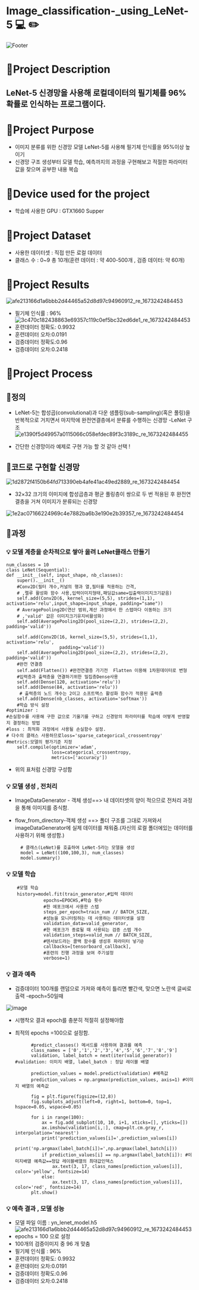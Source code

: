 # Image_classification-_using_LeNet-5 :computer:  :pencil2:
![Footer](https://capsule-render.vercel.app/api?type=waving&color=auto&height=200&section=footer)

# :pushpin:Project Description
LeNet-5 신경망을 사용해 로컬데이터의 필기체를 96%확률로 인식하는 프로그램이다.
-----------------------------------------------------------

# :pushpin:Project Purpose
- 이미지 분류를 위한 신경망 모델 LeNet-5를 사용해 필기체 인식률을 95%이상 높이기
- 신경망 구조 생성부터 모델 학습, 예측까지의 과정을 구현해보고 적절한 파라미터 값을 찾으며 공부한 내용 복습

# :pushpin:Device used for the project
- 학습에 사용한 GPU : GTX1660 Supper

# :pushpin:Project Dataset
- 사용한 데이터셋 : 직접 만든 로컬 데이터
- 클래스 수 : 0~9 총 10개(훈련 데이터 : 약 400-500개 , 검증 데이터: 약 60개)

# :pushpin:Project Results
![afe213166d1a6bbb2d44465a52d8d97c94960912_re_1673242484453](https://user-images.githubusercontent.com/105347300/211253351-b02c9ef4-9275-419d-a556-a26afc951867.png)
- 필기체 인식률 : 96%
![3c470c182438863e69357c119c0ef5bc32ed6de1_re_1673242484453](https://user-images.githubusercontent.com/105347300/211253417-19712100-0453-4bf5-a87d-d97a7f9b03e9.png)
- 훈련데이터 정확도: 0.9932
- 훈련데이터 오차:0.0191
- 검증데이터 정확도:0.96
- 검증데이터 오차:0.2418

# :pushpin:Project Process

## :loudspeaker:정의
- LeNet-5는 합성곱(convolutional)과 다운 샘플링(sub-sampling)(혹은 풀링)을 반복적으로 거치면서 마지막에 완전연결층에서 분류를 수행하는 신경망
-LeNet 구조
![e1390f5d49957a0115066c058efdec89f3c3189c_re_1673242484455](https://user-images.githubusercontent.com/105347300/211254579-e2d5ef45-7872-4d00-941a-ee69929af675.png)

- 간단한 신경망이라 예제로 구현 가능 할 것 같아 선택 !

## :loudspeaker:코드로 구현할 신경망
![1d2872f4150b64fd713390eb4afe41ac49ed2889_re_1673242484454](https://user-images.githubusercontent.com/105347300/211254676-b6d17385-bd8c-4135-945a-48eb9fecd425.png)
- 32×32 크기의 이미지에 합성곱층과 평균 풀링층이 쌍으로 두 번 적용된 후 완전연결층을 거쳐 이미지가 분류되는 신경망

![1e2ac07166224969c4e7882ba6b3e190e2b39357_re_1673242484454](https://user-images.githubusercontent.com/105347300/211254746-9cf88006-65e0-4ed0-993b-86a6358d9798.png)

## :loudspeaker:과정

### :bulb: 모델 계층을 순차적으로 쌓아 올려 LeNet클래스 만들기


    num_classes = 10
    class LeNet(Sequential):
    def __init__(self, input_shape, nb_classes): 
        super().__init__()
        #Conv2D(필터 개수,커널의 행과 열,필터를 적용하는 간격,
        # ,렐루 활성화 함수 사용,입력이미지형태,패딩값same=입출력이미지크기같음)
        self.add(Conv2D(6, kernel_size=(5,5), strides=(1,1), activation='relu',input_shape=input_shape, padding="same")) 
        # AveragePooling2D(연산 범위,계산 과정에서 한 스텝마다 이동하는 크기
        # ,'valid' 값은 이미지크기유지비활성화)                        
        self.add(AveragePooling2D(pool_size=(2,2), strides=(2,2), padding='valid')) 
 
        self.add(Conv2D(16, kernel_size=(5,5), strides=(1,1), activation='relu',
                        padding='valid'))
        self.add(AveragePooling2D(pool_size=(2,2), strides=(2,2), padding='valid'))
        #완전 연결층
        self.add(Flatten()) #완전연결층 가기전  Flatten 이용해 1차원데이터로 변형
        #입력층과 출력층을 연결하기위한 밀집층Dense사용 
        self.add(Dense(120, activation='relu'))
        self.add(Dense(84, activation='relu'))
         # 출력층의 노드 개수는 2이고 소프트맥스 활성화 함수가 적용된 출력층   
        self.add(Dense(nb_classes, activation='softmax'))
        #학습 방식 설정
    #optimizer : 
    #손실함수를 사용해 구한 값으로 기울기를 구하고 신경망의 파라미터를 학습에 어떻게 반영할지 결정하는 방법
    #loss : 최적화 과정에서 사용될 손실함수 설정.
    # 다수의 클래스 사용하므로loss='sparse_categorical_crossentropy'
    #metrics:모델의 평가기준 지정
        self.compile(optimizer='adam',
                     loss=categorical_crossentropy,
                     metrics=['accuracy'])


- 위의 표처럼 신경망 구성함

### :bulb: 모델 생성 , 전처리
- ImageDataGenerator - 객체 생성==> 내 데이터셋의 양이 적으므로 전처리 과정을 통해 이미지를 증식함.
- flow_from_directory-객체 생성 ==> 폴더 구조를 그대로 가져와서 imageDataGenerator에 실제 데이터를 채워줌.(자신의 로컬 폴더에있는 데이터를 사용하기 위해 생성함.)

        # 클래스(LeNet)를 호출하여 LeNet-5라는 모델을 생성
        model = LeNet((100,100,3), num_classes) 
        model.summary()
        
### :bulb: 모델 학습
        #모델 학습
        history=model.fit(train_generator,#입력 데이터
                  epochs=EPOCHS,#학습 횟수
                  #한 에포크에서 사용한 스텝
                  steps_per_epoch=train_num // BATCH_SIZE,
                  #성능을 모니터링하는 데 사용하는 데이터셋을 설정
                  validation_data=valid_generator,
                  #한 에포크가 종료될 때 사용되는 검증 스텝 개수
                  validation_steps=valid_num // BATCH_SIZE,
                  #텐서보드라는 콜백 함수를 생성후 파라미터 넣기@
                  callbacks=[tensorboard_callback],
                  #훈련의 진행 과정을 보여 주기설정
                  verbose=1) 

### :bulb: 결과 예측
- 검증데이터 100개를 랜덤으로 가져와 예측이 틀리면 빨간색, 맞으면 노란색 글씨로 출력
-epoch=50일때

![image](https://user-images.githubusercontent.com/105347300/211257076-478e1c50-df75-45dd-a5da-80622c6ee2da.png)

- 시행착오 결과 epoch를 충분히 적절히 설정해야함
- 최적의 epochs =100으로 설정함.

            #predict_classes() 메서드를 사용하여 결과를 예측
            class_names = ['0','1','2','3','4','5','6','7','8','9']
            validation, label_batch = next(iter(valid_generator)) #validation: 이미지 배열, label_batch : 정답 레이블 배열

            prediction_values = model.predict(validation) #예측값
            prediction_values = np.argmax(prediction_values, axis=1) #이미지 배열의 예측값

            fig = plt.figure(figsize=(12,8))
            fig.subplots_adjust(left=0, right=1, bottom=0, top=1, hspace=0.05, wspace=0.05)

            for i in range(100):
                ax = fig.add_subplot(10, 10, i+1, xticks=[], yticks=[])
                ax.imshow(validation[i,:], cmap=plt.cm.gray_r, interpolation='nearest')
                print('prediction_values[i]=',prediction_values[i])
                print('np.argmax(label_batch[i])=',np.argmax(label_batch[i]))
                if prediction_values[i] == np.argmax(label_batch[i]): #이미지배열 예측값==정답 레이블배열의 최대값인덱스
                    ax.text(3, 17, class_names[prediction_values[i]], color='yellow', fontsize=14)
                else:
                    ax.text(3, 17, class_names[prediction_values[i]], color='red', fontsize=14)
            plt.show()
            
### :bulb: 예측 결과 , 모델 성능
- 모델 파일 이름 : yn_lenet_model.h5 
![afe213166d1a6bbb2d44465a52d8d97c94960912_re_1673242484453](https://user-images.githubusercontent.com/105347300/211256338-6ab2f5c0-8555-4452-8c57-f9073af9b3b7.png)
- epochs =  100 으로 설정
- 100개의 검증이미지 중  96 개 맞춤 
- 필기체 인식률 : 96%
- 훈련데이터 정확도: 0.9932
- 훈련데이터 오차:0.0191
- 검증데이터 정확도:0.96
- 검증데이터 오차:0.2418

